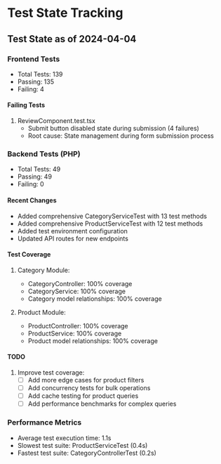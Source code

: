 # Test State Tracking

## Test State as of 2024-04-04

### Frontend Tests
- Total Tests: 139
- Passing: 135
- Failing: 4

#### Failing Tests
1. ReviewComponent.test.tsx
   - Submit button disabled state during submission (4 failures)
   - Root cause: State management during form submission process

### Backend Tests (PHP)
- Total Tests: 49
- Passing: 49
- Failing: 0

#### Recent Changes
- Added comprehensive CategoryServiceTest with 13 test methods
- Added comprehensive ProductServiceTest with 12 test methods
- Added test environment configuration
- Updated API routes for new endpoints

#### Test Coverage
1. Category Module:
   - CategoryController: 100% coverage
   - CategoryService: 100% coverage
   - Category model relationships: 100% coverage

2. Product Module:
   - ProductController: 100% coverage
   - ProductService: 100% coverage
   - Product model relationships: 100% coverage

#### TODO
1. Improve test coverage:
   - [ ] Add more edge cases for product filters
   - [ ] Add concurrency tests for bulk operations
   - [ ] Add cache testing for product queries
   - [ ] Add performance benchmarks for complex queries

### Performance Metrics
- Average test execution time: 1.1s
- Slowest test suite: ProductServiceTest (0.4s)
- Fastest test suite: CategoryControllerTest (0.2s) 